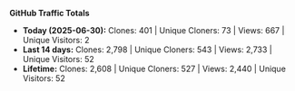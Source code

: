 
**GitHub Traffic Totals**

- **Today (2025-06-30):** Clones: 401 | Unique Cloners: 73 | Views: 667 | Unique Visitors: 2
- **Last 14 days:** Clones: 2,798 | Unique Cloners: 543 | Views: 2,733 | Unique Visitors: 52
- **Lifetime:** Clones: 2,608 | Unique Cloners: 527 | Views: 2,440 | Unique Visitors: 52
